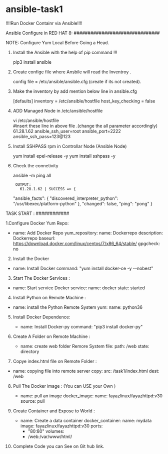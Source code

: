 # ansible-task1
!!!!Run Docker Containr via Ansible!!!!

Ansible Configure in RED HAT  8:
###############################

NOTE: Configure Yum Local Before Going a Head. 

1. Install the Ansible with the help of pip command !!! 
   
   pip3  install ansible 

2. Create confige file where  Ansbile will read the Inventroy . 
   
   config file = /etc/ansible/ansible.cfg (create if its not created).

3. Make the inventory by add mention below line in ansible.cfg 
    
   [defaults]
   inventory = /etc/ansible/hostfile
   host_key_checking = false

4. ADD Managed Node  in /etc/ansible/hostfile  

   vi /etc/ansible/hostfile   
   #insert these line in above file .(change the all parameter accordingly)
   61.28.1.62   ansible_ssh_user=root  ansible_port=2222   ansible_ssh_pass=123@123 
   
5. Install SSHPASS rpm in Controllar Node (Ansible Node)
   
   yum install epel-release -y 
   yum install sshpass   -y 

6. Check the connetivity 
   
    ansible -m ping all

        OUTPUT: 
          61.28.1.62 | SUCCESS => {
    "ansible_facts": {
        "discovered_interpreter_python": "/usr/libexec/platform-python"
    },
    "changed": false,
    "ping": "pong"
}


TASK START : 
############

1.Configure Docker Yum Repo: 

 - name: Add Docker Repo
      yum_repository:
       name: Dockerrepo
       description: Dockerrepo
       baseurl: https://download.docker.com/linux/centos/7/x86_64/stable/
       gpgcheck: no

2. Install the Docker 

 - name: Install Docker
      command: "yum install docker-ce -y --nobest"

3. Start The Docker Services : 

 - name: Start service Docker
      service:
       name: docker
       state: started

4. Install Python on Remote Machine : 

  - name: install the Python Remote System
      yum:
       name: python36

5. Install Docker Dependence: 

   - name: Install Docker-py
      command: "pip3 install docker-py"

6. Create A Folder on  Remote Machine :

   - name: create web folder Remore System
      file:
       path: /web
       state: directory

7.  Copye index.html file on Remote Folder : 

   - name: copying file into remote server
      copy:
       src: /task1/index.html
       dest: /web


8. Pull The Docker image : (You can USE your Own ) 

   - name: pull an image
      docker_image:
       name: fayazlinux/fayazhttpd:v30
       source: pull

9. Create Container and Expose to World :

     - name: Create a data container
      docker_container:
       name: mydata
       image: fayazlinux/fayazhttpd:v30
       ports:
        - "80:80"
       volumes:
       - /web:/var/www/html/

10. Complete Code you can See on Git hub link.
